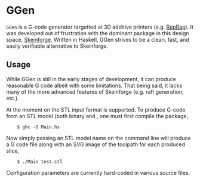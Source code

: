# GGen

`GGen` is a G-code generator targetted at 3D additive printers (e.g.
[RepRap](http://www.reprap.org/)). It was developed out of frustration with the
dominant package in this design space, [Skeinforge](http://www.skeinforge.org).
Written in Haskell, GGen strives to be a clean, fast, and easily verifiable
alternative to Skeinforge.

## Usage

While GGen is still in the early stages of development, it can produce
reasonable G code albeit with some limitations. That being said, it lacks many
of the more advanced features of Skeinforge (e.g. raft generation, etc.).

At the moment on the STL input format is supported. To produce G-code from an
STL model (both binary and , one must first compile the package,

        $ ghc -O Main.hs

Now simply passing an STL model name on the command line will produce a G code
file along with an SVG image of the toolpath for each produced slice,

        $ ./Main test.stl

Configuration parameters are currently hard-coded in various source files.

